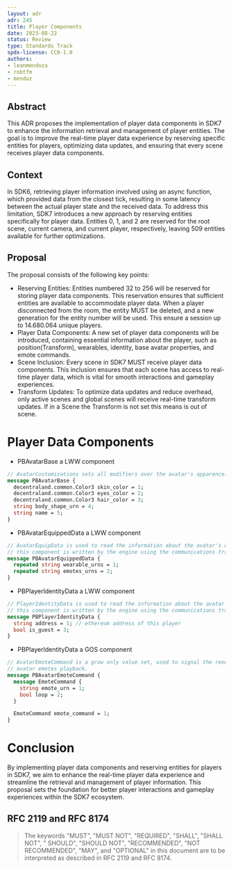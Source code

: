 ```yaml
---
layout: adr
adr: 245
title: Player Components
date: 2023-08-22
status: Review
type: Standards Track
spdx-license: CC0-1.0
authors:
- leanmendoza
- robtfm
- menduz
---
```


## Abstract

This ADR proposes the implementation of player data components in SDK7 to enhance the information retrieval and management of player entities. The goal is to improve the real-time player data experience by reserving specific entities for players, optimizing data updates, and ensuring that every scene receives player data components.

## Context

In SDK6, retrieving player information involved using an async function, which provided data from the closest tick, resulting in some latency between the actual player state and the received data. To address this limitation, SDK7 introduces a new approach by reserving entities specifically for player data. Entities 0, 1, and 2 are reserved for the root scene, current camera, and current player, respectively, leaving 509 entities available for further optimizations.

## Proposal

The proposal consists of the following key points:
- Reserving Entities: Entities numbered 32 to 256 will be reserved for storing player data components. This reservation ensures that sufficient entities are available to accommodate player data. When a player disconnected from the room, the entity MUST be deleted, and a new generation for the entity number will be used. This ensure a session up to 14.680.064 unique players.
- Player Data Components: A new set of player data components will be introduced, containing essential information about the player, such as position(Transform), wearables, identity, base avatar properties, and emote commands. 
- Scene Inclusion: Every scene in SDK7 MUST receive player data components. This inclusion ensures that each scene has access to real-time player data, which is vital for smooth interactions and gameplay experiences.
- Transform Updates: To optimize data updates and reduce overhead, only active scenes and global scenes will receive real-time transform updates. If in a Scene the Transform is not set this means is out of scene.

# Player Data Components

- PBAvatarBase a LWW component
```proto
// AvatarCustomizations sets all modifiers over the avatar's apparence.
message PBAvatarBase {
  decentraland.common.Color3 skin_color = 1;
  decentraland.common.Color3 eyes_color = 2;
  decentraland.common.Color3 hair_color = 3;
  string body_shape_urn = 4;
  string name = 5;
}
```

- PBAvatarEquippedData a LWW component
```proto
// AvatarEquipData is used to read the information about the avatar's owneables.
// this component is written by the engine using the communications transports' data.
message PBAvatarEquippedData {
  repeated string wearable_urns = 1;
  repeated string emotes_urns = 2;
}
```

- PBPlayerIdentityData a LWW component
```proto
// PlayerIdentityData is used to read the information about the avatar's identity.
// this component is written by the engine using the communications transports' data.
message PBPlayerIdentityData {
  string address = 1; // ethereum address of this player
  bool is_guest = 3;
}
```

- PBPlayerIdentityData a GOS component
```proto
// AvatarEmoteCommand is a grow only value set, used to signal the renderer about
// avatar emotes playback.
message PBAvatarEmoteCommand {
  message EmoteCommand {
    string emote_urn = 1;
    bool loop = 2;
  }

  EmoteCommand emote_command = 1;
}
```

# Conclusion

By implementing player data components and reserving entities for players in SDK7, we aim to enhance the real-time player data experience and streamline the retrieval and management of player information. This proposal sets the foundation for better player interactions and gameplay experiences within the SDK7 ecosystem.

## RFC 2119 and RFC 8174

> The keywords "MUST", "MUST NOT", "REQUIRED", "SHALL", "SHALL NOT", "
> SHOULD", "SHOULD NOT", "RECOMMENDED", "NOT RECOMMENDED", "MAY", and "OPTIONAL"
> in this document are to be interpreted as described in RFC 2119 and RFC 8174.